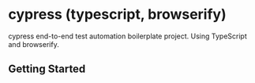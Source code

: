 # cypress (typescript, browserify)
cypress end-to-end test automation boilerplate project. Using TypeScript and browserify.

## Getting Started
